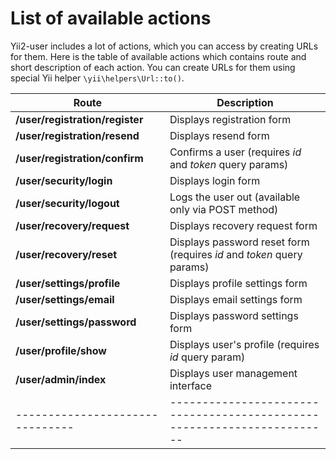 List of available actions
=========================

Yii2-user includes a lot of actions, which you can access by creating URLs for them. Here is the table of available
actions which contains route and short description of each action. You can create URLs for them using special Yii
helper `\yii\helpers\Url::to()`.

|Route                          |Description                                                            |
|-------------------------------|-----------------------------------------------------------------------|
|**/user/registration/register**| Displays registration form                                            |
|**/user/registration/resend**  | Displays resend form                                                  |
|**/user/registration/confirm** | Confirms a user (requires *id* and *token* query params)              |
|**/user/security/login**       | Displays login form                                                   |
|**/user/security/logout**      | Logs the user out (available only via POST method)                    |
|**/user/recovery/request**     | Displays recovery request form                                        |
|**/user/recovery/reset**       | Displays password reset form (requires *id* and *token* query params) |
|**/user/settings/profile**     | Displays profile settings form                                        |
|**/user/settings/email**       | Displays email settings form                                          |
|**/user/settings/password**    | Displays password settings form                                       |
|**/user/profile/show**         | Displays user's profile (requires *id* query param)                   |
|**/user/admin/index**          | Displays user management interface                                    |
|-------------------------------|-----------------------------------------------------------------------|
